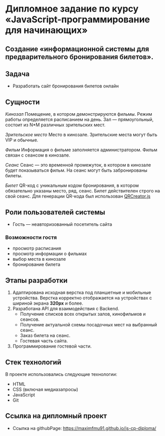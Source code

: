 # Дипломное задание по курсу «JavaScript-программирование для начинающих»

## Создание «информационной системы для предварительного бронирования билетов».

## Задача

-   Разработать сайт бронирования билетов онлайн

## Сущности

_Кинозал_  Помещение, в котором демонстрируются фильмы. Режим работы определяется расписанием на день. Зал — прямоугольный, состоит из N*M различных зрительских мест.

_Зрительское место_  Место в кинозале. Зрительские места могут быть VIP и обычные.

_Фильм_  Информация о фильме заполняется администратором. Фильм связан с сеансом в кинозале.

_Сеанс_  Сеанс — это временной промежуток, в котором в кинозале будет показываться фильм. На сеанс могут быть забронированы билеты.

_Билет_  QR-код c уникальным кодом бронирования, в котором обязательно указаны место, ряд, сеанс. Билет действителен строго на свой сеанс. Для генерации QR-кода был использован [QRCreator.js](https://github.com/slesareva-gala/QR-Code)

## Роли пользователей системы

-   Гость — неавторизованный посетитель сайта

### Возможности гостя

-   просмотр расписания
-   просмотр информации о фильмах
-   выбор места в кинозале
-   бронирование билета

## Этапы разработки

1.  Адаптирована исходная верстка под планшетные и мобильные устройства.
Верстка корректно отображается на устройствах с шириной экрана **320px** и более.
2. Разработана API для взаимодействия с Backend.
   - Получение списков всех открытых залов, кинофильмов и сеансов.
   - Получение актуальной схемы посадочных мест на выбранный сеанс.
   - Заказ билета на сеанс.
   - Гостевая часть сайта.
3. Программирование гостевой части.

## Стек технологий
В проекте использовались следующие технологии:

- HTML
- CSS (включая медиазапросы)
- JavaScript
- Git

## Ссылка на дипломный проект


-  Ссылка на githubPage: https://maximfmu91.github.io/js-cp-diploma/
      
